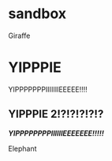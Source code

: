 # sandbox

Giraffe
    
# YIPPPIE
YIPPPPPPPIIIIIIIEEEEE!!!!

## YIPPPIE 2!?!?!?!?!?
***YIPPPPPPPPIIIIIIEEEEEEE!!!!!***


Elephant